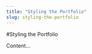 ```yaml
---
title: "Styling the Portfolio"
slug: styling-the-portfolio
---     
```


#Styling the Portfolio

Content...